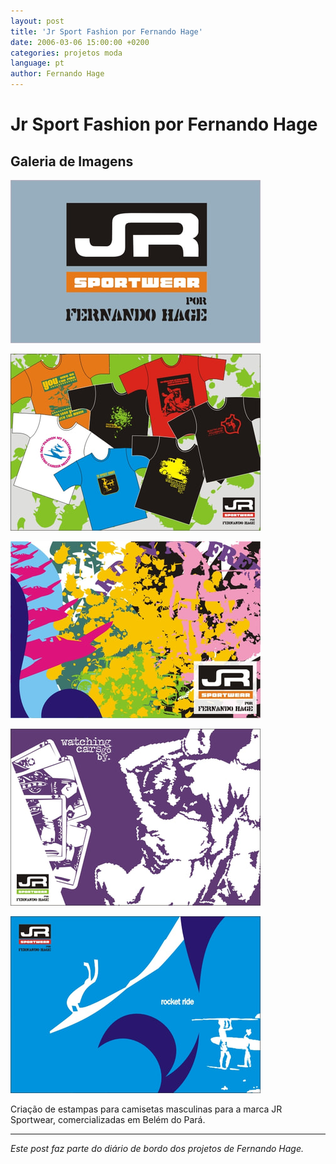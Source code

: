 ```yaml
---
layout: post
title: 'Jr Sport Fashion por Fernando Hage'
date: 2006-03-06 15:00:00 +0200
categories: projetos moda
language: pt
author: Fernando Hage
---
```


# Jr Sport Fashion por Fernando Hage

## Galeria de Imagens

![Jr Sport Fashion por Fernando Hage](/assets/images/jr-sport-fashion-por-fernando-hage-01.jpg)

![Jr Sport Fashion por Fernando Hage](/assets/images/jr-sport-fashion-por-fernando-hage-02.jpg)

![Jr Sport Fashion por Fernando Hage](/assets/images/jr-sport-fashion-por-fernando-hage-03.jpg)

![Jr Sport Fashion por Fernando Hage](/assets/images/jr-sport-fashion-por-fernando-hage-04.jpg)

![Jr Sport Fashion por Fernando Hage](/assets/images/jr-sport-fashion-por-fernando-hage-05.jpg)

Criação de estampas para camisetas masculinas para a marca JR Sportwear, comercializadas em Belém do Pará.

---

*Este post faz parte do diário de bordo dos projetos de Fernando Hage.*